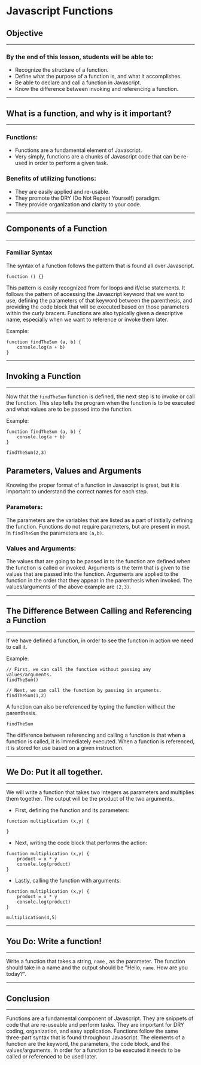 # Javascript Functions


## Objective
--------------------
### By the end of this lesson, students will be able to:

- Recognize the structure of a function.
- Define what the purpose of a function is, and what it accomplishes.
- Be able to declare and call a function in Javascript.
- Know the difference between invoking and referencing a function.

--------------
## What is a function, and why is it important?
---------------

### Functions:

- Functions are a fundamental element of Javascript.
- Very simply, functions are a chunks of Javascript code that can be re-used in order to perform a given task.

### Benefits of utilizing functions:

- They are easily applied and re-usable.
- They promote the DRY (Do Not Repeat Yourself) paradigm.
- They provide organization and clarity to your code.

----------------
## Components of a Function
-------------------------

### Familiar Syntax

The syntax of a function follows the pattern that is found all over Javascript.

``` 
function () {}

```

This pattern is easily recognized from for loops and if/else statements. It follows the pattern of accessing the Javascript keyword that we want to use, defining the parameters of that keyword between the parenthesis, and providing the code block that will be executed based on those parameters within the curly bracers. Functions are also typically given a descriptive name, especially when we want to reference or invoke them later.

Example:

```
function findTheSum (a, b) {
    console.log(a + b)
}
```
----------
## Invoking a Function
----------

Now that the ```findTheSum``` function is defined, the next step is to invoke or call the function. This step tells the program when the function is to be executed and what values are to be passed into the function.

Example:

```
function findTheSum (a, b) {
    console.log(a + b)
}

findTheSum(2,3)
```

## Parameters, Values and Arguments

Knowing the proper format of a function in Javascript is great, but it is important to understand the correct names for each step. 

### Parameters:

The parameters are the variables that are listed as a part of initially defining the function. Functions do not require parameters, but are present in most. In ```findTheSum``` the parameters are ```(a,b)```.

### Values and Arguments:

The values that are going to be passed in to the function are defined when the function is called or invoked. Arguments is the term that is given to the values that are passed into the function. Arguments are applied to the function in the order that they appear in the parenthesis when invoked. The values/arguments of the above example are ```(2,3)```.

---------
## The Difference Between Calling and Referencing a Function
---------

If we have defined a function, in order to see the function in action we need to call it.

Example:

```
// First, we can call the function without passing any values/arguments.
findTheSum() 

// Next, we can call the function by passing in arguments.
findTheSum(1,2)

```

A function can also be referenced by typing the function without the parenthesis.

```
findTheSum

```

The difference between referencing and calling a function is that when a function is called, it is immediately executed. When a function is referenced, it is stored for use based on a given instruction.

--------
## We Do: Put it all together.
--------

We will write a function that takes two integers as parameters and multiplies them together. The output will be the product of the two arguments.

- First, defining the function and its parameters:

```
function multiplication (x,y) {

}
```
- Next, writing the code block that performs the action:

```
function multiplication (x,y) {
    product = x * y
    console.log(product)
}
```
- Lastly, calling the function with arguments:

```
function multiplication (x,y) {
    product = x * y
    console.log(product)
}

multiplication(4,5)
```
----------
## You Do: Write a function!
----------

Write a function that takes a string, ```name``` , as the parameter. The function should take in a name and the output should be "Hello, ```name```. How are you today?".

----------
## Conclusion
----------

Functions are a fundamental component of Javascript. They are snippets of code that are re-useable and perform tasks. They are important for DRY coding, organization, and easy application. Functions follow the same three-part syntax that is found throughout Javascript. The elements of a function are the keyword, the parameters, the code block, and the values/arguments. In order for a function to be executed it needs to be called or referenced to be used later. 





